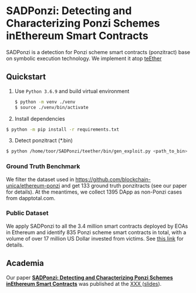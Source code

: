 # SADPonzi: Detecting and Characterizing Ponzi Schemes inEthereum Smart Contracts

SADPonzi is a detection for Ponzi scheme smart contracts (ponzitract) base on symbolic execution technology. We implement it atop [teEther](https://github.com/nescio007/teether)

## Quickstart

1.  Use `Python 3.6.9` and build virtual environment

    ```bash
    $ python -m venv ./venv
    $ source ./venv/bin/activate
    ```

2.  Install dependencies

```bash
$ python -m pip install -r requirements.txt
```

3.  Detect ponzitract (\*.bin)

```bash
$ python /home/toor/SADPonzi/teether/bin/gen_exploit.py <path_to_bin>
```



### Ground Truth Benchmark

We filter the dataset used in https://github.com/blockchain-unica/ethereum-ponzi and get 133 ground truth ponzitracts (see our paper for details). At the meantimes, we collect 1395 DApp as non-Ponzi cases from dapptotal.com.  



### Public Dataset

We apply SADPonzi to all the 3.4 million smart contracts deployed by EOAs in Ethereum and identify 835 Ponzi scheme smart contracts in total, with a volume of over 17 million US Dollar invested from victims. See [this link](http://) for details.



## Academia

Our paper [**SADPonzi: Detecting and Characterizing Ponzi Schemes inEthereum Smart Contracts**]( ) was published at the [XXX ](http://xxx.com) ([slides](https://www.usenix.org/sites/default/files/conference/protected-files/security18_slides_krupp.pdf)).

```

```
